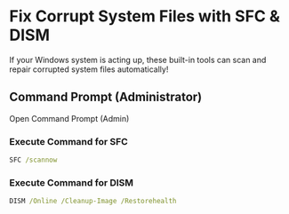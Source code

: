 # Fix Corrupt System Files with SFC & DISM
If your Windows system is acting up, these built-in tools can scan and repair corrupted system files automatically!

## Command Prompt (Administrator)
Open Command Prompt (Admin)

### Execute Command for SFC
```cmd
SFC /scannow
```

### Execute Command for DISM
```cmd
DISM /Online /Cleanup-Image /Restorehealth
```
